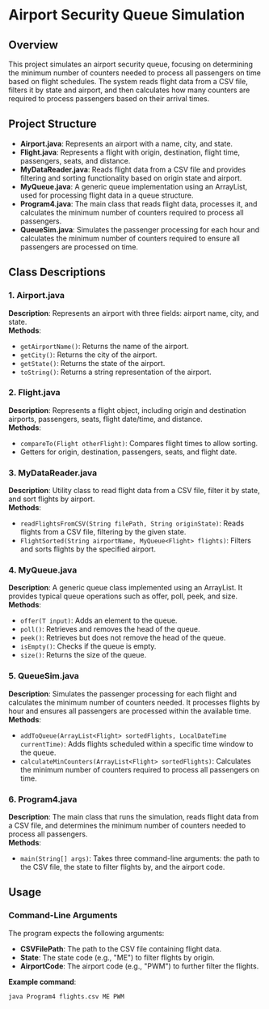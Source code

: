 # Airport Security Queue Simulation

## Overview
This project simulates an airport security queue, focusing on determining the minimum number of counters needed to process all passengers on time based on flight schedules. The system reads flight data from a CSV file, filters it by state and airport, and then calculates how many counters are required to process passengers based on their arrival times.

## Project Structure
- **Airport.java**: Represents an airport with a name, city, and state.
- **Flight.java**: Represents a flight with origin, destination, flight time, passengers, seats, and distance.
- **MyDataReader.java**: Reads flight data from a CSV file and provides filtering and sorting functionality based on origin state and airport.
- **MyQueue.java**: A generic queue implementation using an ArrayList, used for processing flight data in a queue structure.
- **Program4.java**: The main class that reads flight data, processes it, and calculates the minimum number of counters required to process all passengers.
- **QueueSim.java**: Simulates the passenger processing for each hour and calculates the minimum number of counters required to ensure all passengers are processed on time.

## Class Descriptions

### 1. Airport.java
**Description**: Represents an airport with three fields: airport name, city, and state.  
**Methods**:
- `getAirportName()`: Returns the name of the airport.
- `getCity()`: Returns the city of the airport.
- `getState()`: Returns the state of the airport.
- `toString()`: Returns a string representation of the airport.

### 2. Flight.java
**Description**: Represents a flight object, including origin and destination airports, passengers, seats, flight date/time, and distance.  
**Methods**:
- `compareTo(Flight otherFlight)`: Compares flight times to allow sorting.
- Getters for origin, destination, passengers, seats, and flight date.

### 3. MyDataReader.java
**Description**: Utility class to read flight data from a CSV file, filter it by state, and sort flights by airport.  
**Methods**:
- `readFlightsFromCSV(String filePath, String originState)`: Reads flights from a CSV file, filtering by the given state.
- `FlightSorted(String airportName, MyQueue<Flight> flights)`: Filters and sorts flights by the specified airport.

### 4. MyQueue.java
**Description**: A generic queue class implemented using an ArrayList. It provides typical queue operations such as offer, poll, peek, and size.  
**Methods**:
- `offer(T input)`: Adds an element to the queue.
- `poll()`: Retrieves and removes the head of the queue.
- `peek()`: Retrieves but does not remove the head of the queue.
- `isEmpty()`: Checks if the queue is empty.
- `size()`: Returns the size of the queue.

### 5. QueueSim.java
**Description**: Simulates the passenger processing for each flight and calculates the minimum number of counters needed. It processes flights by hour and ensures all passengers are processed within the available time.  
**Methods**:
- `addToQueue(ArrayList<Flight> sortedFlights, LocalDateTime currentTime)`: Adds flights scheduled within a specific time window to the queue.
- `calculateMinCounters(ArrayList<Flight> sortedFlights)`: Calculates the minimum number of counters required to process all passengers on time.

### 6. Program4.java
**Description**: The main class that runs the simulation, reads flight data from a CSV file, and determines the minimum number of counters needed to process all passengers.  
**Methods**:
- `main(String[] args)`: Takes three command-line arguments: the path to the CSV file, the state to filter flights by, and the airport code.

## Usage
### Command-Line Arguments
The program expects the following arguments:
- **CSVFilePath**: The path to the CSV file containing flight data.
- **State**: The state code (e.g., "ME") to filter flights by origin.
- **AirportCode**: The airport code (e.g., "PWM") to further filter the flights.

**Example command**:
```bash
java Program4 flights.csv ME PWM
